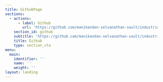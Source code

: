 ```yaml
---
title: GithubPage
sections:
  - actions:
      - label: Github
        url: 'https://github.com/manikandan-selvanathan-sault/industrialmlexperts'
    section_id: github
    subtitle: 'https://github.com/manikandan-selvanathan-sault/industrialmlexperts'
    title: Github
    type: section_cta
menu:
  main:
    identifier: ''
    name: ''
    weight: ''
layout: landing
---
```


